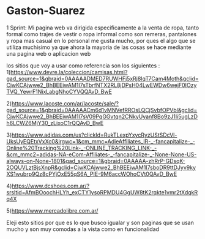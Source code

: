 # Gaston-Suarez
1 Sprint:
Mi pagina web va dirigida especificamente a la venta de ropa, tanto formal como trajes de vestir o ropa informal como son remeras, pantalones y ropa mas casual
en lo personal me gusta mucho, por ques el algo que se utiliza muchisimo ya que ahora la mayoria de las cosas se hace mediante una pagina web o aplicacion web

los sitios que voy a usar como referencia son los siguientes :
1)https://www.devre.la/coleccion/camisas.html?gad_source=1&gbraid=0AAAAADMED7RUWHFj5xRj8IqT7Cam4Moth&gclid=CjwKCAjwwe2_BhBEEiwAM1I7sTbrfNTX2RL8jDPsH04LwEWDw6wejF0IOzyTVQ_YewrF1NixLabgNhoCYVQQAvD_BwE

2)https://www.lacoste.com/ar/lacoste/sale/?gad_source=1&gbraid=0AAAAACm6d1vMNVefRROsLQCjSvbfOPVbl&gclid=CjwKCAjwwe2_BhBEEiwAM1I7sV09PqGGvtqn2CNkyUyanf8Bo9zJ1Ii5ugLzDh6LCWZ6MjY30_zLixoC1rQQAvD_BwE

3)https://www.adidas.com/us?clickId=RukTLexpYxycRyzUStSDcVl-UksUyEQEtxVxXc0&irgwc=1&cm_mmc=AdieAffiliates_IR-_-fancapitalize-_-Online%20Tracking%20Link-_-ONLINE_TRACKING_LINK-_-&cm_mmc2=adidas-NA-eCom-Affiliates-_-fancapitalize-_-None-None-US-always-on-None-1801&gad_source=1&gbraid=0AAAAA-zhRrP-GDsqK-2OQUVLztBjsXnpR&gclid=CjwKCAjwwe2_BhBEEiwAM1I7sboDR9ttDJyv9kyXS1wubrp9Qz8cPYjOxE55qS6A_PIE-9M6accWOhoCVt0QAvD_BwE

4)https://www.dcshoes.com.ar/?srsltid=AfmBOoochHLYh_exCTY1ysoRPMDU4GgUW8tK2rqkte1vmr2tXdqkRq4X

5)https://www.mercadolibre.com.ar/

Eleji esto sitios por que es lo que busco igualar y son paginas que se usan mucho y son muy comodas a la vista como en funcionalidad
